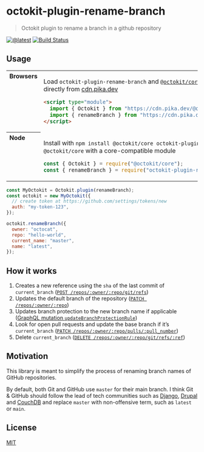 # octokit-plugin-rename-branch

> Octokit plugin to rename a branch in a github repository

[![@latest](https://img.shields.io/npm/v/octokit-plugin-rename-branch.svg)](https://www.npmjs.com/package/octokit-plugin-rename-branch)
[![Build Status](https://github.com/gr2m/octokit-plugin-rename-branch/workflows/Test/badge.svg)](https://github.com/gr2m/octokit-plugin-rename-branch/actions?query=workflow%3ATest+branch%3Amaster)

## Usage

<table>
<tbody valign=top align=left>
<tr><th>
Browsers
</th><td width=100%>

Load `octokit-plugin-rename-branch` and [`@octokit/core`](https://github.com/octokit/core.js) (or core-compatible module) directly from [cdn.pika.dev](https://cdn.pika.dev)

```html
<script type="module">
  import { Octokit } from "https://cdn.pika.dev/@octokit/core";
  import { renameBranch } from "https://cdn.pika.dev/octokit-plugin-rename-branch";
</script>
```

</td></tr>
<tr><th>
Node
</th><td>

Install with `npm install @octokit/core octokit-plugin-rename-branch`. Optionally replace `@octokit/core` with a core-compatible module

```js
const { Octokit } = require("@octokit/core");
const { renameBranch } = require("octokit-plugin-rename-branch");
```

</td></tr>
</tbody>
</table>

```js
const MyOctokit = Octokit.plugin(renameBranch);
const octokit = new MyOctokit({
  // create token at https://github.com/settings/tokens/new
  auth: "my-token-123",
});

octokit.renameBranch({
  owner: "octocat",
  repo: "hello-world",
  current_name: "master",
  name: "latest",
});
```

## How it works

1. Creates a new reference using the `sha` of the last commit of `current_branch`
   ([`POST /repos/:owner/:repo/git/refs`](https://developer.github.com/v3/git/refs/#create-a-reference))
2. Updates the default branch of the repository ([`PATCH /repos/:owner/:repo`](https://developer.github.com/v3/repos/#edit))
3. Updates branch protection to the new branch name if applicable ([GraphQL mutation `updateBranchProtectionRule`](https://developer.github.com/v4/mutation/updatebranchprotectionrule/))
4. Look for open pull requests and update the base branch if it’s `current_branch` ([`PATCH /repos/:owner/:repo/pulls/:pull_number`](https://developer.github.com/v3/pulls/#update-a-pull-request))
5. Delete `current_branch` ([`DELETE /repos/:owner/:repo/git/refs/:ref`](https://developer.github.com/v3/git/refs/#delete-a-reference))

## Motivation

This library is meant to simplify the process of renaming branch names of GitHub repositories.

By default, both Git and GitHub use `master` for their main branch. I think Git & GitHub should follow the lead of tech communities such as [Django](https://github.com/django/django/pull/2692), [Drupal](https://www.drupal.org/project/drupal/issues/2275877) and [CouchDB](https://issues.apache.org/jira/browse/COUCHDB-2248) and replace `master` with non-offensive term, such as `latest` or `main`.

## License

[MIT](LICENSE)
